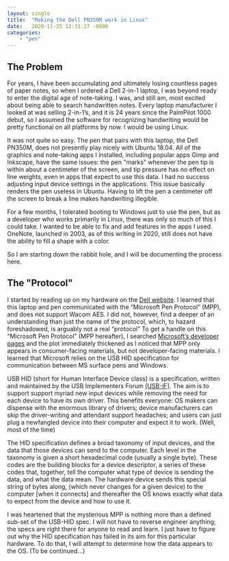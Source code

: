 ```yaml
---
layout: single
title:  "Making the Dell PN350M work in Linux"
date:   2020-11-25 12:31:27 -0800
categories: 
    - "pen"
---
```

## The Problem
For years, I have been accumulating and ultimately losing countless pages of paper notes, so when I ordered a Dell 2-in-1 laptop, I was beyond ready to enter the digital age of note-taking.  I was, and still am, most excited about being able to search handwritten notes.  Every laptop manufacturer I looked at was selling 2-in-1’s, and it is 24 years since the PalmPilot 1000 debut, so I assumed the software for recognizing handwriting would be pretty functional on all platforms by now.  I would be using Linux. 

It was not quite so easy. The pen that pairs with this laptop, the Dell PN350M, does not presently play nicely with Ubuntu 18.04.  All of the graphics and note-taking apps I installed, including popular apps Gimp and Inkscape, have the same issues: the pen "marks" whenever the pen tip is within about a centimeter of the screen, and tip pressure has no effect on line weights, even in apps that expect to use this data.  I had no success adjusting input device settings in the applications.  This issue basically renders the pen useless in Ubuntu.  Having to lift the pen a centimeter off the screen to break a line makes handwriting illegible. 

For a few months, I tolerated booting to Windows just to use the pen, but as a developer who works primarily in Linux, there was only so much of this I could take.  I wanted to be able to fix and add features in the apps I used.  OneNote, launched in 2003, as of this writing in 2020, still does not have the ability to fill a shape with a color.  

So I am starting down the rabbit hole, and I will be documenting the process here.  

## The "Protocol"
I started by reading up on my hardware on the [Dell website](https://www.delltechnologies.com/resources/en-us/asset/brochures/products/electronics-accessories/Dell_Pen_Compatibility_Brochure.pdf).  I learned that this laptop and pen communicated with the “Microsoft Pen Protocol” (MPP), and does not support Wacom AES.  I did not, however, find a deeper of an understanding than just the name of the protocol, which, to hazard foreshadowed, is arguably not a real “protocol” 
To get a handle on this “Microsoft Pen Protocol” (MPP hereafter), I searched [Microsoft’s developer pages](https://docs.microsoft.com/en-us/windows-hardware/design/component-guidelines/pen-protocol-implementation) and the plot immediately thickened as I noticed that MPP only appears in consumer-facing materials, but not developer-facing materials.  I learned that Microsoft relies on the USB HID specification for communication between MS surface pens and Windows.  

USB HID (short for Human Interface Device class) is a specification, written and maintained by the USB Implementers Forum [(USB-IF)](https://www.usb.org/).  The aim is to support support myriad new input devices while removing the need for each device to have its own driver.  This benefits everyone: OS makers can dispense with the enormous library of drivers; device manufacturers can skip the driver-writing and attendant support headaches; and users can just plug a newfangled device into their computer and expect it to work. (Well, most of the time)

The HID specification defines a broad taxonomy of input devices, and the data that those devices can send to the computer.  Each level in the taxonomy is given a short hexadecimal code (usually a single byte).  These codes are the building blocks for a device descriptor, a series of these codes that, together, tell the computer what type of device is sending the data, and what the data mean.  The hardware device sends this special string of bytes along, (which never changes for a given device) to the computer [when it connects] and thereafter the OS knows exactly what data to expect from the device and how to use it. 

I was heartened that the mysterious MPP is nothing more than a defined sub-set of the USB-HID spec.  I will not have to reverse engineer anything; the specs are right there for anyone to read and learn.  I just have to figure out why the HID specification has failed in its aim for this particular hardware.  To do that, I will attempt to determine how the data appears to the OS.  (To be continued...)